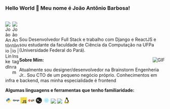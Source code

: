 ### Hello World 👋 Meu nome é João Antônio Barbosa!

<br/>


<a href="https://twitter.com/sakigo_09">
<img align="left" alt="João Antônio | LinkedIn" width="22px" src="https://cdn.jsdelivr.net/npm/simple-icons@v3/icons/linkedin.svg" />
</a>
<a href="https://www.instagram.com/juaomarajo/">
<img align="left" alt="João Antônio | Instagram" width="22px" src="https://cdn.jsdelivr.net/npm/simple-icons@v3/icons/instagram.svg" />
</a>
<br />

<br />

Sou Desenvolvedor Full Stack e trabalho com Django e ReactJS e sou estudante da faculdade de Ciência da Computação na UFPa (Universidade Federal do Pará). 


<img align="right" alt="GIF" src="https://media.giphy.com/media/USV0ym3bVWQJJmNu3N/giphy.gif" />


**Sobre Mim:**

Atualmente sou designer/desenvolvedor na Brainstorm Engenheria Jr..
Sou CTO de um pequeno negócio próprio.
Conhecimentos em infra e backend, mas minha especialidade é frontend

**Algumas linguagens e ferramentas que tenho familiaridade:**


<code><img height="20" src="https://raw.githubusercontent.com/github/explore/80688e429a7d4ef2fca1e82350fe8e3517d3494d/topics/python/python.png"></code>
<code><img height="20" src="https://raw.githubusercontent.com/github/explore/80688e429a7d4ef2fca1e82350fe8e3517d3494d/topics/django/django.png"></code>
<code><img height="20" src="https://raw.githubusercontent.com/github/explore/80688e429a7d4ef2fca1e82350fe8e3517d3494d/topics/javascript/javascript.png"></code>
<code><img height="20" src="https://raw.githubusercontent.com/github/explore/80688e429a7d4ef2fca1e82350fe8e3517d3494d/topics/git/git.png"></code>
<code><img height="20" src="https://raw.githubusercontent.com/github/explore/80688e429a7d4ef2fca1e82350fe8e3517d3494d/topics/terminal/terminal.png"></code>
<code><img height="20" src="https://raw.githubusercontent.com/github/explore/80688e429a7d4ef2fca1e82350fe8e3517d3494d/topics/react/react.png"></code>
<code><img height="20" src="[https://raw.githubusercontent.com/github/explore/80688e429a7d4ef2fca1e82350fe8e3517d3494d/topics/react/react.png](https://static-00.iconduck.com/assets.00/next-js-icon-2048x2048-5dqjgeku.png)"></code>
<code><img height="20" src="https://static-00.iconduck.com/assets.00/tailwind-css-icon-2048x1229-u8dzt4uh.png"></code>
<code><img height="20" src="https://raw.githubusercontent.com/github/explore/80688e429a7d4ef2fca1e82350fe8e3517d3494d/topics/linux/linux.png"></code>
